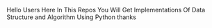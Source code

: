 Hello Users Here In This Repos You Will Get Implementations Of Data Structure and Algorithm Using Python
thanks

